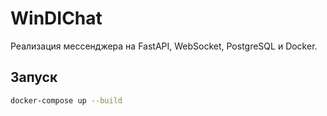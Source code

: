 # WinDIChat
Реализация мессенджера на FastAPI, WebSocket, PostgreSQL и Docker.

## Запуск
```bash
docker-compose up --build
